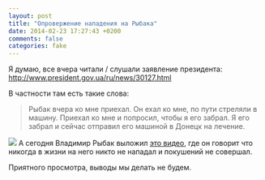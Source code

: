 ```yaml
---
layout: post
title: "Опровержение нападения на Рыбака"
date: 2014-02-23 17:27:43 +0200
comments: false
categories: fake
---
```

Я думаю, все вчера читали / слушали заявление президента: http://www.president.gov.ua/ru/news/30127.html

В частности там есть такие слова:
> Рыбак вчера ко мне приехал. Он ехал ко мне, по пути стреляли в машину. Приехал ко мне и попросил, чтобы я его забрал. Я его забрал и сейчас отправил его машиной в Донецк на лечение.


<a href="https://www.facebook.com/photo.php?v=639362169451922"><img src="http://d.pr/i/wCzT+"></a>
А сегодня Владимир Рыбак выложил [это видео](https://www.facebook.com/photo.php?v=639362169451922), где он говорит что никогда в жизни на него никто не нападал и покушений не совершал.

Приятного просмотра, выводы мы делать не будем.